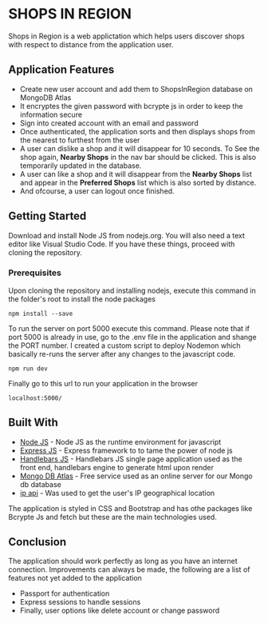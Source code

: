 # SHOPS IN REGION

Shops in Region is a web applictation which helps users discover shops with respect to distance from the application user.

## Application Features
* Create new user account and add them to ShopsInRegion database on MongoDB Atlas
* It encryptes the given password with bcrypte js in order to keep the information secure
* Sign into created account with an email and password
* Once authenticated, the application sorts and then displays shops from the nearest to furthest from the user
* A user can dislike a shop and it will disappear for 10 seconds. To See the shop again, **Nearby Shops** in the nav bar should be clicked. This is also temporarily updated in the database.
* A user can like a shop and it will disappear from the **Nearby Shops** list and appear in the **Preferred Shops** list which is also sorted by distance.
* And ofcourse, a user can logout once finished.

## Getting Started
Download and install Node JS from nodejs.org. You will also need a text editor like Visual Studio Code. If you have these things, proceed with cloning the repository.
### Prerequisites
Upon cloning the repository and installing nodejs, execute this command in the folder's root to install the node packages
```
npm install --save
```
To run the server on port 5000 execute this command. Please note that if port 5000 is already in use, go to the .env file in the application and shange the PORT number. I created a custom script to deploy Nodemon which basically re-runs the server after any changes to the javascript code.
```
npm run dev
```
Finally go to this url to run your application in the browser
```
localhost:5000/
```
## Built With

* [Node JS](http://www.nodejs.org) - Node JS as the runtime environment for javascript
* [Express JS](https://expressjs.com) - Express framework to to tame the power of node js
* [Handlebars JS](https://handlebarsjs.com) - Handlebars JS single page application used as the front end, handlebars engine to generate html upon render
* [Mongo DB Atlas](https://cloud.mongodb.com) - Free service used as an online server for our Mongo db database
* [ip api](http://www.ipapi.co) - Was used to get the user's IP geographical location

The application is styled in CSS and Bootstrap and has othe packages like Bcrypte Js and fetch but these are the main technologies used.

## Conclusion
The application should work perfectly as long as you have an internet connection. Improvements can always be made, the following are a list of features not yet added to the application
* Passport for authentication
* Express sessions to handle sessions
* Finally, user options like delete account or change password

